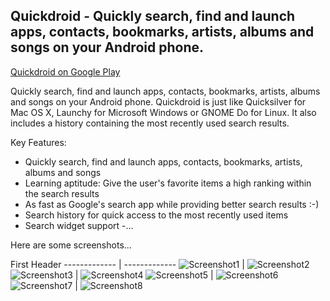 ## Quickdroid - Quickly search, find and launch apps, contacts, bookmarks, artists, albums and songs on your Android phone. ##

[Quickdroid on Google Play](https://play.google.com/store/apps/details?id=vu.de.urpool.quickdroid)

Quickly search, find and launch apps, contacts, bookmarks, artists, albums and songs on your Android phone.
Quickdroid is just like Quicksilver for Mac OS X, Launchy for Microsoft Windows or GNOME Do for Linux.
It also includes a history containing the most recently used search results.

Key Features:
- Quickly search, find and launch apps, contacts, bookmarks, artists, albums and songs
- Learning aptitude: Give the user's favorite items a high ranking within the search results
- As fast as Google's search app while providing better search results :-)
- Search history for quick access to the most recently used items
- Search widget support
-...

Here are some screenshots...

First Header
------------- | -------------
![Screenshot1](https://raw.github.com/Himmele/Quickdroid/master/images/Screenshot1.png) | ![Screenshot2](https://raw.github.com/Himmele/Quickdroid/master/images/Screenshot2.png)
![Screenshot3](https://raw.github.com/Himmele/Quickdroid/master/images/Screenshot3.png) | ![Screenshot4](https://raw.github.com/Himmele/Quickdroid/master/images/Screenshot4.png)
![Screenshot5](https://raw.github.com/Himmele/Quickdroid/master/images/Screenshot5.png) | ![Screenshot6](https://raw.github.com/Himmele/Quickdroid/master/images/Screenshot6.png)
![Screenshot7](https://raw.github.com/Himmele/Quickdroid/master/images/Screenshot7.png) | ![Screenshot8](https://raw.github.com/Himmele/Quickdroid/master/images/Screenshot8.png)